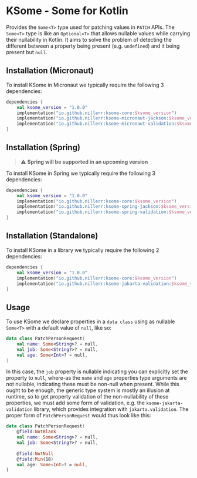 # KSome - Some for Kotlin

Provides the `Some<T>` type used for patching values in `PATCH` APIs. The `Some<T>` type is like an `Optional<T>` that 
allows nullable values while carrying their nullability in Kotlin. It aims to solve the problem of detecting the 
different between a property being present (e.g. `undefined`) and it being present but `null`.

## Installation (Micronaut)

To install KSome in Micronaut we typically require the following 3 dependencies:

```kotlin
dependencies {
    val ksome_version = "1.0.0"
    implementation("io.github.nillerr:ksome-core:$ksome_version")
    implementation("io.github.nillerr:ksome-micronaut-jackson:$ksome_version")
    implementation("io.github.nillerr:ksome-micronaut-validation:$ksome_version")
}
```

## Installation (Spring)

> :warning: **Spring will be supported in an upcoming version**

To install KSome in Spring we typically require the following 3 dependencies: 

```kotlin
dependencies {
    val ksome_version = "1.0.0"
    implementation("io.github.nillerr:ksome-core:$ksome_version")
    implementation("io.github.nillerr:ksome-spring-jackson:$ksome_version")
    implementation("io.github.nillerr:ksome-spring-validation:$ksome_version")
}
```

## Installation (Standalone)

To install KSome in a library we typically require the following 2 dependencies:

```kotlin
dependencies {
    val ksome_version = "1.0.0"
    implementation("io.github.nillerr:ksome-core:$ksome_version")
    implementation("io.github.nillerr:ksome-jakarta-validation:$ksome_version")
}
```

## Usage

To use KSome we declare properties in a `data class` using as nullable `Some<T>` with a default value of `null`, like 
so:

```kotlin
data class PatchPersonRequest(
    val name: Some<String>? = null,
    val job: Some<String?>? = null,
    val age: Some<Int>? = null,
)
```

In this case, the `job` property is nullable indicating you can explicitly set the property to `null`, where-as the 
`name` and `age` properties type arguments are not nullable, indicating these must be non-null when present. While this 
ought to be enough, the generic type system is mostly an illusion at runtime, so to get property validation of the 
non-nullability of these properties, we must add some form of validation, e.g. the `ksome-jakarta-validation` library, 
which provides integration with `jakarta.validation`. The proper form of `PatchPersonRequest` would thus look like this:

```kotlin
data class PatchPersonRequest(
    @field:NotBlank
    val name: Some<String>? = null,
    val job: Some<String?>? = null,
    
    @field:NotNull
    @field:Min(18)
    val age: Some<Int>? = null,
)
```

